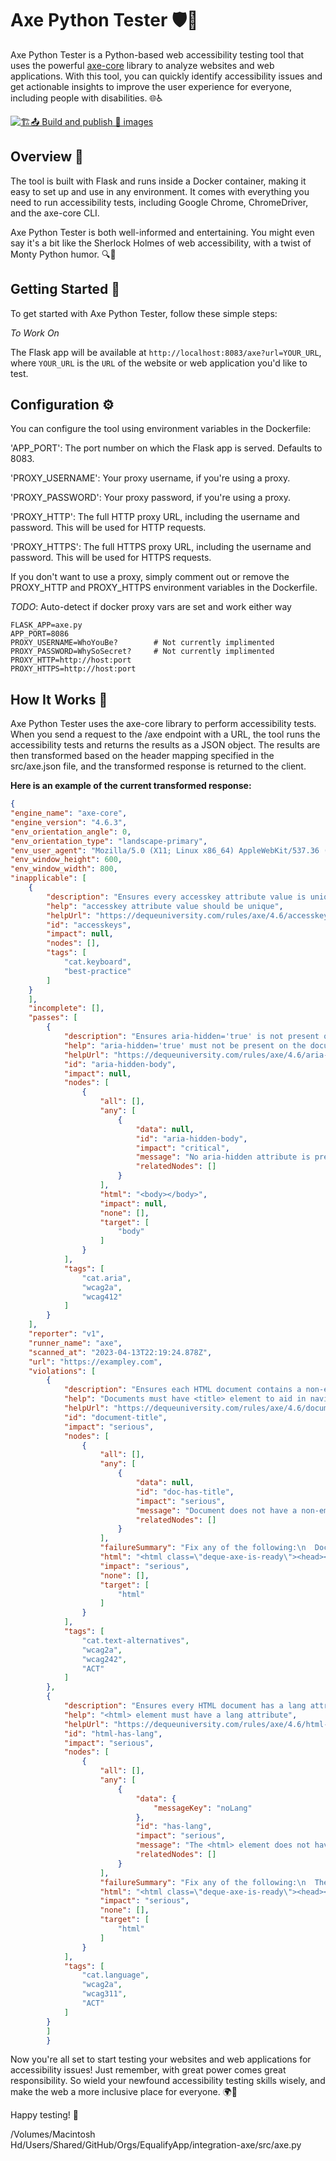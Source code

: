# Axe Python Tester 🛡️🐍
Axe Python Tester is a Python-based web accessibility testing tool that uses the powerful [axe-core](https://github.com/dequelabs/axe-core) library to analyze websites and web applications. With this tool, you can quickly identify accessibility issues and get actionable insights to improve the user experience for everyone, including people with disabilities. 🌐♿

[![🏗️📤 Build and publish 🐳 images](https://github.com/EqualifyApp/integration-axe/actions/workflows/containerize.yml/badge.svg)](https://github.com/EqualifyApp/integration-axe/actions/workflows/containerize.yml)

## Overview 🌟

The tool is built with Flask and runs inside a Docker container, making it easy to set up and use in any environment. It comes with everything you need to run accessibility tests, including Google Chrome, ChromeDriver, and the axe-core CLI.

Axe Python Tester is both well-informed and entertaining. You might even say it's a bit like the Sherlock Holmes of web accessibility, with a twist of Monty Python humor. 🔍🐍

## Getting Started 🚀

To get started with Axe Python Tester, follow these simple steps:

_To Work On_

The Flask app will be available at `http://localhost:8083/axe?url=YOUR_URL`, where `YOUR_URL` is the `URL` of the website or web application you'd like to test.

## Configuration ⚙️

You can configure the tool using environment variables in the Dockerfile:

'APP_PORT': The port number on which the Flask app is served. Defaults to 8083.

'PROXY_USERNAME': Your proxy username, if you're using a proxy.

'PROXY_PASSWORD': Your proxy password, if you're using a proxy.

'PROXY_HTTP': The full HTTP proxy URL, including the username and password. This will be used for HTTP requests.

'PROXY_HTTPS': The full HTTPS proxy URL, including the username and password. This will be used for HTTPS requests.

If you don't want to use a proxy, simply comment out or remove the PROXY_HTTP and PROXY_HTTPS environment variables in the Dockerfile.

_TODO_: Auto-detect if docker proxy vars are set and work either way

```
FLASK_APP=axe.py
APP_PORT=8086
PROXY_USERNAME=WhoYouBe?        # Not currently implimented
PROXY_PASSWORD=WhySoSecret?     # Not currently implimented
PROXY_HTTP=http://host:port
PROXY_HTTPS=http://host:port
```

## How It Works 🔎

Axe Python Tester uses the axe-core library to perform accessibility tests. When you send a request to the /axe endpoint with a URL, the tool runs the accessibility tests and returns the results as a JSON object. The results are then transformed based on the header mapping specified in the src/axe.json file, and the transformed response is returned to the client.

**Here is an example of the current transformed response:**

```json
{
"engine_name": "axe-core",
"engine_version": "4.6.3",
"env_orientation_angle": 0,
"env_orientation_type": "landscape-primary",
"env_user_agent": "Mozilla/5.0 (X11; Linux x86_64) AppleWebKit/537.36 (KHTML, like Gecko) HeadlessChrome/112.0.5615.49 Safari/537.36",
"env_window_height": 600,
"env_window_width": 800,
"inapplicable": [
    {
        "description": "Ensures every accesskey attribute value is unique",
        "help": "accesskey attribute value should be unique",
        "helpUrl": "https://dequeuniversity.com/rules/axe/4.6/accesskeys?application=webdriverjs",
        "id": "accesskeys",
        "impact": null,
        "nodes": [],
        "tags": [
            "cat.keyboard",
            "best-practice"
        ]
    }
    ],
    "incomplete": [],
    "passes": [
        {
            "description": "Ensures aria-hidden='true' is not present on the document body.",
            "help": "aria-hidden='true' must not be present on the document body",
            "helpUrl": "https://dequeuniversity.com/rules/axe/4.6/aria-hidden-body?application=webdriverjs",
            "id": "aria-hidden-body",
            "impact": null,
            "nodes": [
                {
                    "all": [],
                    "any": [
                        {
                            "data": null,
                            "id": "aria-hidden-body",
                            "impact": "critical",
                            "message": "No aria-hidden attribute is present on document body",
                            "relatedNodes": []
                        }
                    ],
                    "html": "<body></body>",
                    "impact": null,
                    "none": [],
                    "target": [
                        "body"
                    ]
                }
            ],
            "tags": [
                "cat.aria",
                "wcag2a",
                "wcag412"
            ]
        }
    ],
    "reporter": "v1",
    "runner_name": "axe",
    "scanned_at": "2023-04-13T22:19:24.878Z",
    "url": "https://exampley.com",
    "violations": [
        {
            "description": "Ensures each HTML document contains a non-empty <title> element",
            "help": "Documents must have <title> element to aid in navigation",
            "helpUrl": "https://dequeuniversity.com/rules/axe/4.6/document-title?application=webdriverjs",
            "id": "document-title",
            "impact": "serious",
            "nodes": [
                {
                    "all": [],
                    "any": [
                        {
                            "data": null,
                            "id": "doc-has-title",
                            "impact": "serious",
                            "message": "Document does not have a non-empty <title> element",
                            "relatedNodes": []
                        }
                    ],
                    "failureSummary": "Fix any of the following:\n  Document does not have a non-empty <title> element",
                    "html": "<html class=\"deque-axe-is-ready\"><head></head><body></body><script>document.documentElement.classList.add(\"deque-axe-is-ready\");</script></html>",
                    "impact": "serious",
                    "none": [],
                    "target": [
                        "html"
                    ]
                }
            ],
            "tags": [
                "cat.text-alternatives",
                "wcag2a",
                "wcag242",
                "ACT"
            ]
        },
        {
            "description": "Ensures every HTML document has a lang attribute",
            "help": "<html> element must have a lang attribute",
            "helpUrl": "https://dequeuniversity.com/rules/axe/4.6/html-has-lang?application=webdriverjs",
            "id": "html-has-lang",
            "impact": "serious",
            "nodes": [
                {
                    "all": [],
                    "any": [
                        {
                            "data": {
                                "messageKey": "noLang"
                            },
                            "id": "has-lang",
                            "impact": "serious",
                            "message": "The <html> element does not have a lang attribute",
                            "relatedNodes": []
                        }
                    ],
                    "failureSummary": "Fix any of the following:\n  The <html> element does not have a lang attribute",
                    "html": "<html class=\"deque-axe-is-ready\"><head></head><body></body><script>document.documentElement.classList.add(\"deque-axe-is-ready\");</script></html>",
                    "impact": "serious",
                    "none": [],
                    "target": [
                        "html"
                    ]
                }
            ],
            "tags": [
                "cat.language",
                "wcag2a",
                "wcag311",
                "ACT"
            ]
        }
        ]
        }
```

Now you're all set to start testing your websites and web applications for accessibility issues! Just remember, with great power comes great responsibility. So wield your newfound accessibility testing skills wisely, and make the web a more inclusive place for everyone. 🌍🤗

Happy testing! 🎉




/Volumes/Macintosh Hd/Users/Shared/GitHub/Orgs/EqualifyApp/integration-axe/src/axe.py